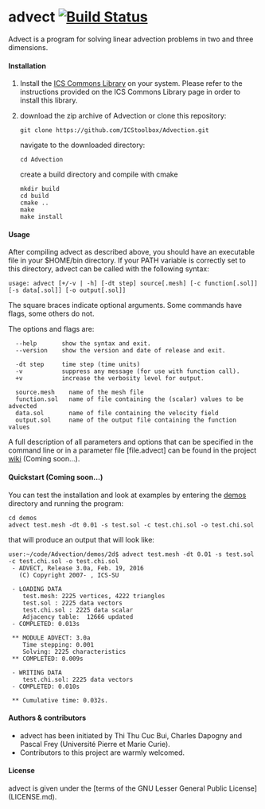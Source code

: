 # advect [![Build Status](https://travis-ci.org/ICStoolbox/Advection.svg?branch=master)](https://travis-ci.org/ICStoolbox/Advection)
Advect is a program for solving linear advection problems in two and three dimensions.

#### Installation

1. Install the [ICS Commons Library](https://github.com/ICStoolbox/Commons) on your system. 
Please refer to the instructions provided on the ICS Commons Library page in order to install this library.

2. download the zip archive of Advection or clone this repository:

   ` git clone https://github.com/ICStoolbox/Advection.git `

   navigate to the downloaded directory: 

   ` cd Advection `

   create a build directory and compile with cmake
   ```
   mkdir build
   cd build
   cmake ..
   make
   make install
   ```

#### Usage
After compiling advect as described above, you should have an executable file in your $HOME/bin directory. If your PATH variable is correctly set to this directory, advect can be called with the following syntax:

    usage: advect [+/-v | -h] [-dt step] source[.mesh] [-c function[.sol]] [-s data[.sol]] [-o output[.sol]]
    
The square braces indicate optional arguments. Some commands have flags, some others do not.

The options and flags are:
```
  --help       show the syntax and exit.
  --version    show the version and date of release and exit.

  -dt step     time step (time units)
  -v           suppress any message (for use with function call).
  +v           increase the verbosity level for output.

  source.mesh    name of the mesh file
  function.sol   name of file containing the (scalar) values to be advected
  data.sol       name of file containing the velocity field
  output.sol     name of the output file containing the function values
```

A full description of all parameters and options that can be specified in the command line or in a parameter file [file.advect] can be found in the project [wiki](https://github.com/ICStoolbox/Advection/wiki) (Coming soon...).

#### Quickstart (Coming soon...)
You can test the installation and look at examples by entering the [demos](demos) directory and running the program:

    cd demos
    advect test.mesh -dt 0.01 -s test.sol -c test.chi.sol -o test.chi.sol

that will produce an output that will look like:
```
user:~/code/Advection/demos/2d$ advect test.mesh -dt 0.01 -s test.sol -c test.chi.sol -o test.chi.sol
 - ADVECT, Release 3.0a, Feb. 19, 2016
   (C) Copyright 2007- , ICS-SU

 - LOADING DATA
    test.mesh: 2225 vertices, 4222 triangles
    test.sol : 2225 data vectors
    test.chi.sol : 2225 data scalar
    Adjacency table:  12666 updated
 - COMPLETED: 0.013s

 ** MODULE ADVECT: 3.0a
    Time stepping: 0.001
    Solving: 2225 characteristics
 ** COMPLETED: 0.009s

 - WRITING DATA
    test.chi.sol: 2225 data vectors
 - COMPLETED: 0.010s

 ** Cumulative time: 0.032s.
```

#### Authors & contributors
* advect has been initiated by Thi Thu Cuc Bui, Charles Dapogny and Pascal Frey (Université Pierre et Marie Curie).
* Contributors to this project are warmly welcomed. 

#### License
advect is given under the [terms of the GNU Lesser General Public License] (LICENSE.md).
